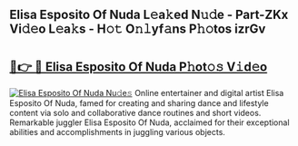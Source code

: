 ## Elisa Esposito Of Nuda L𝚎a𝚔ed N𝚞𝚍e - Part-ZKx Vi𝚍𝚎o L𝚎a𝚔s - H𝚘𝚝 O𝚗𝚕yf𝚊ns P𝚑𝚘tos izrGv

# <h2><a href="http://kfcfg1.oniu.top/?m=Elisa+Esposito+Of+Nuda">🔗👉 🔴 Elisa Esposito Of Nuda P𝚑ot𝚘𝚜 V𝚒d𝚎o</a></h2>

[![Elisa Esposito Of Nuda Nu𝚍e𝚜](https://i.imgur.com/0qMVB7G.gif)](http://kfcfg1.oniu.top/?m=Elisa+Esposito+Of+Nuda)
Online entertainer and digital artist Elisa Esposito Of Nuda, famed for creating and sharing dance and lifestyle content via solo and collaborative dance routines and short videos. Remarkable juggler Elisa Esposito Of Nuda, acclaimed for their exceptional abilities and accomplishments in juggling various objects.  
